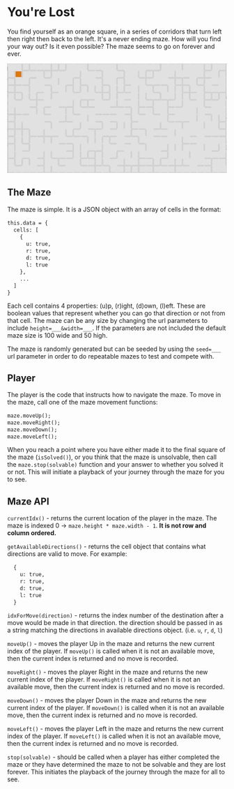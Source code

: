 # You're Lost
You find yourself as an orange square, in a series of corridors that turn left then right then back to the left. It's a never ending maze. How will you find your way out? Is it even possible? The maze seems to go on forever and ever.

![maze](maze.gif)

## The Maze
The maze is simple. It is a JSON object with an array of cells in the format:

```
this.data = {
  cells: [
    {
      u: true,
      r: true,
      d: true,
      l: true
    },
    ...
  ]
}
```

Each cell contains 4 properties: (u)p, (r)ight, (d)own, (l)eft. These are boolean values that represent whether you can go that direction or not from that cell. The maze can be any size by changing the url parameters to include `height=___&width=___`. If the parameters are not included the default maze size is 100 wide and 50 high.

The maze is randomly generated but can be seeded by using the `seed=___` url parameter in order to do repeatable mazes to test and compete with.

## Player
The player is the code that instructs how to navigate the maze. To move in the maze, call one of the maze movement functions:

```
maze.moveUp();
maze.moveRight();
maze.moveDown();
maze.moveLeft();
```

When you reach a point where you have either made it to the final square of the maze (`isSolved()`), or you think that the maze is unsolvable, then call the `maze.stop(solvable)` function and your answer to whether you solved it or not. This will initiate a playback of your journey through the maze for you to see.

## Maze API

`currentIdx()` - returns the current location of the player in the maze. The maze is indexed 0 -> `maze.height * maze.width - 1`. **It is not row and column ordered.**

`getAvailableDirections()` - returns the cell object that contains what directions are valid to move. For example:
```
  {
    u: true,
    r: true,
    d: true,
    l: true
  }
```

`idxForMove(direction)` - returns the index number of the destination after a move would be made in that direction. the direction should be passed in as a string matching the directions in available directions object. (i.e. `u`, `r`, `d`, `l`)

`moveUp()` - moves the player Up in the maze and returns the new current index of the player. If `moveUp()` is called when it is not an available move, then the current index is returned and no move is recorded.

`moveRight()` - moves the player Right in the maze and returns the new current index of the player. If `moveRight()` is called when it is not an available move, then the current index is returned and no move is recorded.

`moveDown()` - moves the player Down in the maze and returns the new current index of the player. If `moveDown()` is called when it is not an available move, then the current index is returned and no move is recorded.

`moveLeft()` - moves the player Left in the maze and returns the new current index of the player. If `moveLeft()` is called when it is not an available move, then the current index is returned and no move is recorded.

`stop(solvable)` - should be called when a player has either completed the maze or they have determined the maze to not be solvable and they are lost forever. This initiates the playback of the journey through the maze for all to see.
